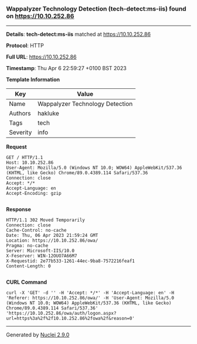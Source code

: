 ### Wappalyzer Technology Detection (tech-detect:ms-iis) found on https://10.10.252.86
---
**Details**: **tech-detect:ms-iis**  matched at https://10.10.252.86

**Protocol**: HTTP

**Full URL**: https://10.10.252.86

**Timestamp**: Thu Apr 6 22:59:27 +0100 BST 2023

**Template Information**

| Key | Value |
|---|---|
| Name | Wappalyzer Technology Detection |
| Authors | hakluke |
| Tags | tech |
| Severity | info |

**Request**
```http
GET / HTTP/1.1
Host: 10.10.252.86
User-Agent: Mozilla/5.0 (Windows NT 10.0; WOW64) AppleWebKit/537.36 (KHTML, like Gecko) Chrome/89.0.4389.114 Safari/537.36
Connection: close
Accept: */*
Accept-Language: en
Accept-Encoding: gzip


```

**Response**
```http
HTTP/1.1 302 Moved Temporarily
Connection: close
Cache-Control: no-cache
Date: Thu, 06 Apr 2023 21:59:24 GMT
Location: https://10.10.252.86/owa/
Pragma: no-cache
Server: Microsoft-IIS/10.0
X-Feserver: WIN-12OUO7A66M7
X-Requestid: 2e77b533-1261-44ec-9ba8-7572216feaf1
Content-Length: 0


```


**CURL Command**
```
curl -X 'GET' -d '' -H 'Accept: */*' -H 'Accept-Language: en' -H 'Referer: https://10.10.252.86/owa/' -H 'User-Agent: Mozilla/5.0 (Windows NT 10.0; WOW64) AppleWebKit/537.36 (KHTML, like Gecko) Chrome/89.0.4389.114 Safari/537.36' 'https://10.10.252.86/owa/auth/logon.aspx?url=https%3a%2f%2f10.10.252.86%2fowa%2f&reason=0'
```
---
Generated by [Nuclei 2.9.0](https://github.com/projectdiscovery/nuclei)